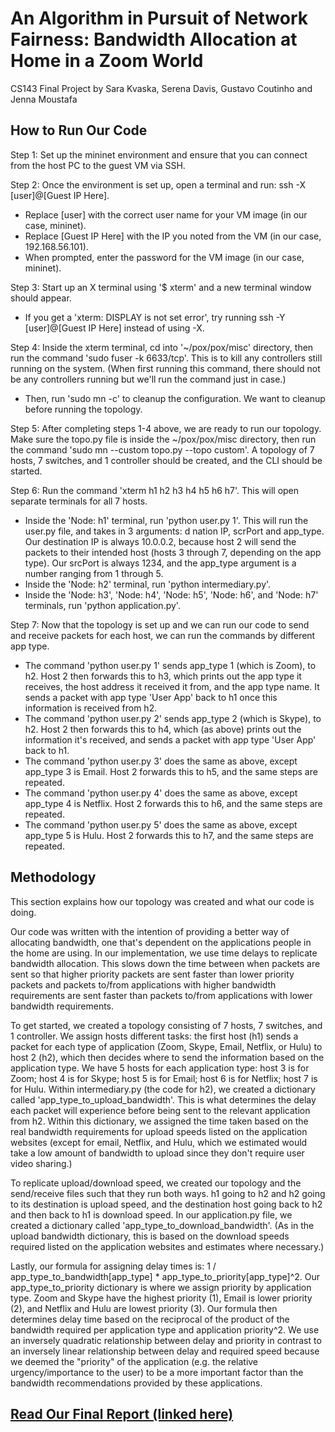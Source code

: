 # An Algorithm in Pursuit of Network Fairness: Bandwidth Allocation at Home in a Zoom World
CS143 Final Project by Sara Kvaska, Serena Davis, Gustavo Coutinho and Jenna Moustafa

## How to Run Our Code
Step 1: Set up the mininet environment and ensure that you can connect from the host PC to the guest VM via SSH.

Step 2: Once the environment is set up, open a terminal and run: ssh -X [user]@[Guest IP Here]. 
  - Replace [user] with the correct user name for your VM image (in our case, mininet). 
  - Replace [Guest IP Here] with the IP you noted from the VM (in our case, 192.168.56.101). 
  - When prompted, enter the password for the VM image (in our case, mininet). 
  
 Step 3: Start up an X terminal using '$ xterm' and a new terminal window should appear. 
  - If you get a 'xterm: DISPLAY is not set error', try running ssh -Y [user]@[Guest IP Here] instead of using -X.
  
 Step 4: Inside the xterm terminal, cd into '~/pox/pox/misc' directory, then run the command 'sudo fuser -k 6633/tcp'. This is to kill any controllers still running on the system. (When first running this command, there should not be any controllers running but we'll run the command just in case.)
  - Then, run 'sudo mn -c' to cleanup the configuration. We want to cleanup before running the topology. 
  
 Step 5: After completing steps 1-4 above, we are ready to run our topology. Make sure the topo.py file is inside the ~/pox/pox/misc directory, then run the command 'sudo mn --custom topo.py --topo custom'. A topology of 7 hosts, 7 switches, and 1 controller should be created, and the CLI should be started. 
 
 Step 6: Run the command 'xterm h1 h2 h3 h4 h5 h6 h7'. This will open separate terminals for all 7 hosts. 
  - Inside the 'Node: h1' terminal, run 'python user.py 1'. This will run the user.py file, and takes in 3 arguments: 
  d
  nation IP, scrPort and app_type. Our destination IP is always 10.0.0.2, because host 2 will send the packets to their intended host (hosts 3 through 7, depending on the app type). Our srcPort is always 1234, and the app_type argument is a number ranging from 1 through 5. 
  - Inside the 'Node: h2' terminal, run 'python intermediary.py'.  
  - Inside the 'Node: h3', 'Node: h4', 'Node: h5', 'Node: h6', and 'Node: h7' terminals, run 'python application.py'. 

Step 7: Now that the topology is set up and we can run our code to send and receive packets for each host, we can run the commands by different app type.
  - The command 'python user.py 1' sends app_type 1 (which is Zoom), to h2. Host 2 then forwards this to h3, which prints out the app type it receives, the host address it received it from, and the app type name. It sends a packet with app type 'User App' back to h1 once this information is received from h2.
  - The command 'python user.py 2' sends app_type 2 (which is Skype), to h2. Host 2 then forwards this to h4, which (as above) prints out the information it's received, and sends a packet with app type 'User App' back to h1.
  - The command 'python user.py 3' does the same as above, except app_type 3 is Email. Host 2 forwards this to h5, and the same steps are repeated.
  - The command 'python user.py 4' does the same as above, except app_type 4 is Netflix. Host 2 forwards this to h6, and the same steps are repeated.
  - The command 'python user.py 5' does the same as above, except app_type 5 is Hulu. Host 2 forwards this to h7, and the same steps are repeated. 
  
## Methodology

This section explains how our topology was created and what our code is doing. 

Our code was written with the intention of providing a better way of allocating bandwidth, one that's dependent on the applications people in the home are using. In our implementation, we use time delays to replicate bandwidth allocation. This slows down the time between when packets are sent so that higher priority packets are sent faster than lower priority packets and packets to/from applications with higher bandwidth requirements are sent faster than packets to/from applications with lower bandwidth requirements.

To get started, we created a topology consisting of 7 hosts, 7 switches, and 1 controller. We assign hosts different tasks: the first host (h1) sends a packet for each type of application (Zoom, Skype, Email, Netflix, or Hulu) to host 2 (h2), which then decides where to send the information based on the application type. We have 5 hosts for each application type: host 3 is for Zoom; host 4 is for Skype; host 5 is for Email; host 6 is for Netflix; host 7 is for Hulu. Within intermediary.py (the code for h2), we created a dictionary called 'app_type_to_upload_bandwidth'. This is what determines the delay each packet will experience before being sent to the relevant application from h2. Within this dictionary, we assigned the time taken based on the real bandwidth requirements for upload speeds listed on the application websites (except for email, Netflix, and Hulu, which we estimated would take a low amount of bandwidth to upload since they don't require user video sharing.) 

To replicate upload/download speed, we created our topology and the send/receive files such that they run both ways. h1 going to h2 and h2 going to its destination is upload speed, and the destination host going back to h2 and then back to h1 is download speed. In our application.py file, we created a dictionary called 'app_type_to_download_bandwidth'. (As in the upload bandwidth dictionary, this is based on the download speeds required listed on the application websites and estimates where necessary.)

Lastly, our formula for assigning delay times is: 1 / app_type_to_bandwidth[app_type] * app_type_to_priority[app_type]^2. Our app_type_to_priority dictionary is where we assign priority by application type. Zoom and Skype have the highest priority (1), Email is lower priority (2), and Netflix and Hulu are lowest priority (3). Our formula then determines delay time based on the reciprocal of the product of the bandwidth required per application type and application priority^2. We use an inversely quadratic relationship between delay and priority in contrast to an inversely linear relationship between delay and required speed because we deemed the "priority" of the application (e.g. the relative urgency/importance to the user) to be a more important factor than the bandwidth recommendations provided by these applications.

## [Read Our Final Report (linked here)](https://github.com/sarakvaska/CS143-Final-Project/blob/master/CS143_Fall20_Report_Gustavo_Coutinho__Serena%20Davis__Sara_Kvaska__Jenna_Moustafa.pdf)
